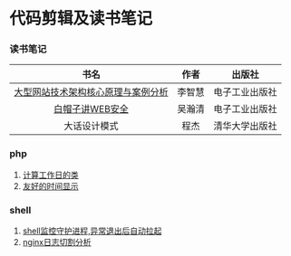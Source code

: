 # 代码剪辑及读书笔记

### 读书笔记

| 书名  | 作者  | 出版社  |
|:-------------:|:-------------:|:-----:|
|[大型网站技术架构核心原理与案例分析](book/大型网站技术架构核心原理与案例分析.md)|李智慧|电子工业出版社|
|[白帽子讲WEB安全](book/白帽子讲WEB安全.md)|吴瀚清|电子工业出版社|
|大话设计模式|程杰|清华大学出版社|

### php

1. [计算工作日的类](php/Workday.php)
2. [友好的时间显示](php/ShowHumanTime.php)


### shell

1. [shell监控守护进程,异常退出后自动拉起](shell/daemon_job_monitor.sh)
2. [nginx日志切割分析](shell/nginx_log_parse.sh)
